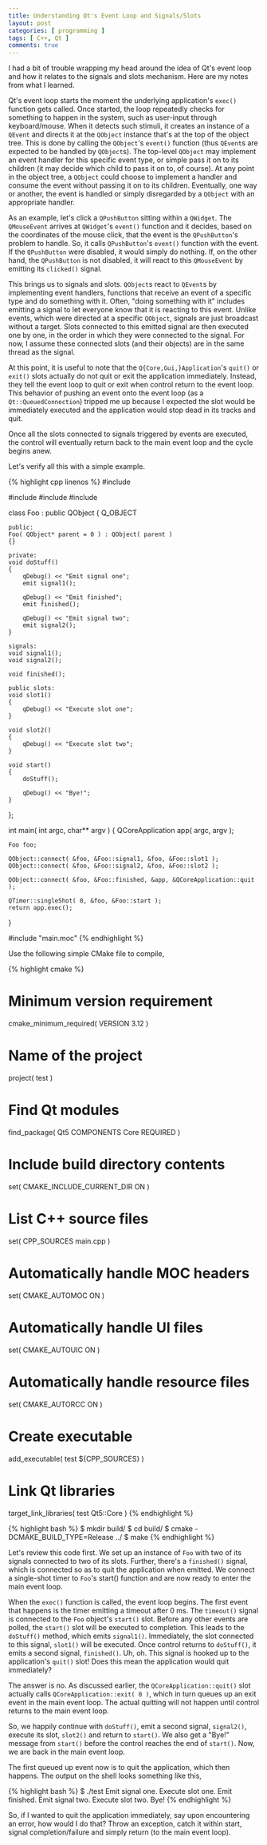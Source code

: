 ```yaml
---
title: Understanding Qt's Event Loop and Signals/Slots
layout: post
categories: [ programming ]
tags: [ C++, Qt ]
comments: true
---
```


I had a bit of trouble wrapping my head around the idea of Qt's event loop and how it relates to the signals and slots mechanism.
Here are my notes from what I learned.

Qt's event loop starts the moment the underlying application's `exec()` function gets called.
Once started, the loop repeatedly checks for something to happen in the system, such as user-input through keyboard/mouse.
When it detects such stimuli, it creates an instance of a `QEvent` and directs it at the `QObject` instance that's at the top of the object tree.
This is done by calling the `QObject`'s `event()` function (thus `QEvent`s are expected to be handled by `QObject`s).
The top-level `QObject` may implement an event handler for this specific event type, or simple pass it on to its children (it may decide which child to pass it on to, of course).
At any point in the object tree, a `QObject` could choose to implement a handler and consume the event without passing it on to its children.
Eventually, one way or another, the event is handled or simply disregarded by a `QObject` with an appropriate handler.

As an example, let's click a `QPushButton` sitting within a `QWidget`.
The `QMouseEvent` arrives at `QWidget`'s `event()` function and it decides, based on the coordinates of the mouse click, that the event is the `QPushButton`'s problem to handle.
So, it calls `QPushButton`'s `event()` function with the event.
If the `QPushButton` were disabled, it would simply do nothing.
If, on the other hand, the `QPushButton` is not disabled, it will react to this `QMouseEvent` by emitting its `clicked()` signal.

This brings us to signals and slots.
`QObject`s react to `QEvent`s by implementing event handlers, functions that receive an event of a specific type and do something with it.
Often, "doing something with it" includes emitting a signal to let everyone know that it is reacting to this event.
Unlike events, which were directed at a specific `QObject`, signals are just broadcast without a target.
Slots connected to this emitted signal are then executed one by one, in the order in which they were connected to the signal.
For now, I assume these connected slots (and their objects) are in the same thread as the signal.

At this point, it is useful to note that the `Q{Core,Gui,}Application`'s `quit()` or `exit()` slots actually do not quit or exit the application immediately.
Instead, they tell the event loop to quit or exit when control return to the event loop.
This behavior of pushing an event onto the event loop (as a `Qt::QueuedConnection`) tripped me up because I expected the slot would be immediately executed and the application would stop dead in its tracks and quit.

Once all the slots connected to signals triggered by events are executed, the control will eventually return back to the main event loop and the cycle begins anew.

Let's verify all this with a simple example.

{% highlight cpp linenos %}
#include <QDebug>

#include <QCoreApplication>
#include <QObject>
#include <QTimer>

class Foo : public QObject
{
    Q_OBJECT

    public:
    Foo( QObject* parent = 0 ) : QObject( parent )
    {}

    private:
    void doStuff()
    {
        qDebug() << "Emit signal one";
        emit signal1();

        qDebug() << "Emit finished";
        emit finished();

        qDebug() << "Emit signal two";
        emit signal2();
    }

    signals:
    void signal1();
    void signal2();

    void finished();

    public slots:
    void slot1()
    {
        qDebug() << "Execute slot one";
    }

    void slot2()
    {
        qDebug() << "Execute slot two";
    }

    void start()
    {
        doStuff();

        qDebug() << "Bye!";
    }
};

int main( int argc, char** argv )
{
    QCoreApplication app( argc, argv );

    Foo foo;

    QObject::connect( &foo, &Foo::signal1, &foo, &Foo::slot1 );
    QObject::connect( &foo, &Foo::signal2, &foo, &Foo::slot2 );

    QObject::connect( &foo, &Foo::finished, &app, &QCoreApplication::quit );

    QTimer::singleShot( 0, &foo, &Foo::start );
    return app.exec();
}

#include "main.moc"
{% endhighlight %}

Use the following simple CMake file to compile,

{% highlight cmake %}
# Minimum version requirement
cmake_minimum_required( VERSION 3.12 )

# Name of the project
project( test )

# Find Qt modules
find_package( Qt5 COMPONENTS Core REQUIRED )

# Include build directory contents
set( CMAKE_INCLUDE_CURRENT_DIR ON )

# List C++ source files
set( CPP_SOURCES main.cpp )

# Automatically handle MOC headers
set( CMAKE_AUTOMOC ON )

# Automatically handle UI files
set( CMAKE_AUTOUIC ON )

# Automatically handle resource files
set( CMAKE_AUTORCC ON )

# Create executable
add_executable( test ${CPP_SOURCES} )

# Link Qt libraries
target_link_libraries( test Qt5::Core )
{% endhighlight %}

{% highlight bash %}
$ mkdir build/
$ cd build/
$ cmake -DCMAKE_BUILD_TYPE=Release ../
$ make
{% endhighlight %}

Let's review this code first.
We set up an instance of `Foo` with two of its signals connected to two of its slots.
Further, there's a `finished()` signal, which is connected so as to quit the application when emitted.
We connect a single-shot timer to `Foo`'s start() function and are now ready to enter the main event loop.

When the `exec()` function is called, the event loop begins.
The first event that happens is the timer emitting a timeout after 0 ms.
The `timeout()` signal is connected to the `Foo` object's `start()` slot.
Before any other events are polled, the `start()` slot will be executed to completion.
This leads to the `doStuff()` method, which emits `signal1()`.
Immediately, the slot connected to this signal, `slot1()` will be executed.
Once control returns to `doStuff()`, it emits a second signal, `finished()`.
Uh, oh.
This signal is hooked up to the application's `quit()` slot!
Does this mean the application would quit immediately?

The answer is no.
As discussed earlier, the `QCoreApplication::quit()` slot actually calls `QCoreApplication::exit( 0 )`, which in turn queues up an exit event in the main event loop.
The actual quitting will not happen until control returns to the main event loop.

So, we happily continue with `doStuff()`, emit a second signal, `signal2()`, execute its slot, `slot2()` and return to `start()`.
We also get a "Bye!" message from `start()` before the control reaches the end of `start()`.
Now, we are back in the main event loop.

The first queued up event now is to quit the application, which then happens.
The output on the shell looks something like this,

{% highlight bash %}
$ ./test
Emit signal one.
Execute slot one.
Emit finished.
Emit signal two.
Execute slot two.
Bye!
{% endhighlight %}

So, if I wanted to quit the application immediately, say upon encountering an error, how would I do that?
Throw an exception, catch it within start, signal completion/failure and simply return (to the main event loop).
